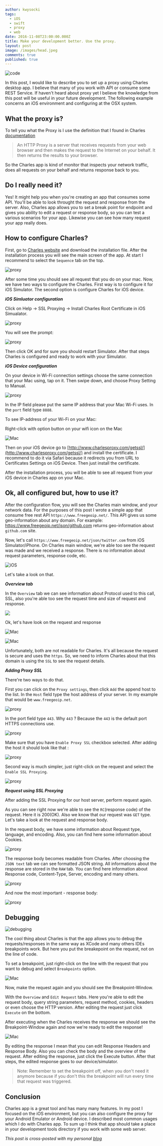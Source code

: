 ```yaml
---
author: kwysocki
tags:
  - iOS
  - swift
  - proxy
  - web
date: 2016-11-08T23:00:00.000Z
title: Make your development better. Use the proxy.
layout: post
image: /images/head.jpeg
comments: true
published: true
---
```

![code](https://github.com/kamwysoc/kamwysoc.github.io/blob/master/assets/posts/charles/head.jpeg?raw=true)

In this post, I would like to describe you to set up a proxy using Charles desktop app. I believe that many of you work with API or consume some REST Service. If haven't heard about proxy yet I believe the knowledge from this post will be useful in your future development.
The following example concerns an iOS environment and configuring at the OSX system.

## What the proxy is?

To tell you what the Proxy is I use the definition that I found in Charles [documentation](https://www.charlesproxy.com/documentation/additional/http-proxy/)

> An HTTP Proxy is a server that receives requests from your web browser and then makes the request to the Internet on your behalf. It then returns the results to your browser.

So the Charles app is kind of monitor that inspects your network traffic, does all requests on your behalf and returns response back to you.

## Do I really need it?

Yes! It might help you when you're creating an app that consumes some API. You'll be able to look throught the request and response from the server. Also, Charles app allows you to set a break point for endpoint and gives you ability to edit a request or response body, so you can test a various scenarios for your app. Likewise you can see how many request your app really does.

## How to configure Charles?

First, go to [Charles website](https://www.charlesproxy.com/download/) and download the installation file. After the installation process you will see the main screen of the app. At start I recommend to select the `Sequence` tab on the top.

![proxy](https://github.com/kamwysoc/kamwysoc.github.io/blob/master/assets/posts/charles/main_screen.png?raw=true)

After some time you should see all request that you do on your mac.
Now, we have two ways to configure the Charles. First way is to configure it for iOS Simulator. The second option is configure Charles for iOS device.

***iOS Simluator configuration***

Click on Help -> SSL Proxying -> Install Charles Root Certificate in iOS Simualator.

![proxy](https://github.com/kamwysoc/kamwysoc.github.io/blob/master/assets/posts/charles/install_on_ios.png?raw=true)

You will see the prompt:

![proxy](https://github.com/kamwysoc/kamwysoc.github.io/blob/master/assets/posts/charles/prompt.png?raw=true)

Then click OK and for sure you should restart Simulator. After that steps Charles is configured and ready to work with your Simulator.

***iOS Device configuration***

On your device in Wi-Fi connection settings choose the same connection that your Mac using, tap on it. Then swipe down, and choose Proxy Setting to Manual.

![proxy](https://github.com/kamwysoc/kamwysoc.github.io/blob/master/assets/posts/charles/proxy_iphone.png?raw=true)

In the IP field please put the same IP address that your Mac Wi-Fi uses. In the `port` field type `8888`.

To see IP-address of your Wi-Fi on your Mac:

Right-click with option button on your wifi icon on the Mac

![Mac](https://github.com/kamwysoc/kamwysoc.github.io/blob/master/assets/posts/charles/wifi_mac.png?raw=true)

Then on your iOS device go to [http://www.charlesproxy.com/getssl/](http://www.charlesproxy.com/getssl/) and install the certificate. I recommend to do it via Safari because it redirects you from URL to Certificates Settings on iOS Device. Then just install the certificate.

After the installation process, you will be able to see all request from your iOS device in Charles app on your Mac.

## Ok, all configured but, how to use it?

After the configuration flow, you will see the Charles main window, and your network data. For the purposes of this post I wrote a simple app that consume free rest API `https://www.freegeoip.net/`. This API gives us some geo-information about any domain. For example:
https://www.freegeoip.net/json/github.com returns geo-information about `github.com` site.

Now, let's call `https://www.freegeoip.net/json/twitter.com` from iOS Simulator/iPhone. On Charles main window, we're able too see the request was made and we received a response. There is no information about request parameters, response code, etc.

![iOS](https://github.com/kamwysoc/kamwysoc.github.io/blob/master/assets/posts/charles/call.png?raw=true)

Let's take a look on that.

***Overview tab***

In the `Overview` tab we can see information about Protocol used to this call, SSL, also you're able too see the request time and size of request and response.

![](https://github.com/kamwysoc/kamwysoc.github.io/blob/master/assets/posts/charles/overview.png?raw=true)

Ok, let's have look on the request and response

![Mac](https://github.com/kamwysoc/kamwysoc.github.io/blob/master/assets/posts/charles/request_non_readable.png?raw=true)

![Mac](https://github.com/kamwysoc/kamwysoc.github.io/blob/master/assets/posts/charles/response_non_readable.png?raw=true)

Unfortunately, both are not readable for Charles. It's all because the request is secure and uses the `https`. So, we need to inform Charles about that this domain is using the `SSL` to see the request details.

***Adding Proxy SSL***

There're two ways to do that.

First you can click on the `Proxy settings`, then click `Add` the append host to the list. In the `Host` field type the host address of your server. In my example that would be `www.freegeoip.net`.

![proxy](https://github.com/kamwysoc/kamwysoc.github.io/blob/master/assets/posts/charles/add_proxy_settings.png?raw=true)

In the port field type `443`. Why `443` ? Because the `443` is the default port HTTPS connections use.

![proxy](https://github.com/kamwysoc/kamwysoc.github.io/blob/master/assets/posts/charles/host_and_port.png?raw=true)

Make sure that you have `Enable Proxy SSL` checkbox selected.
After adding the host it should look like that :

![proxy](https://github.com/kamwysoc/kamwysoc.github.io/blob/master/assets/posts/charles/after_adding.png?raw=true)

Second way is much simpler, just right-click on the request and select the `Enable SSL Proxying`.

![proxy](https://github.com/kamwysoc/kamwysoc.github.io/blob/master/assets/posts/charles/enable_proxy_settings.png?raw=true)

***Request using SSL Proxying***

After adding the SSL Proxying for our host server, perform request again.

As you can see right now we're able to see the `RC`(response code) of the request. Here it is 200(OK). Also we know that our request was `GET` type. Let's take a look at the request and response body.

In the request body, we have some information about Request type, language, and encoding. Also, you can find here some information about Cookies.

![proxy](https://github.com/kamwysoc/kamwysoc.github.io/blob/master/assets/posts/charles/ssl_request_screen.png?raw=true)

The response body becomes readable from Charles. After choosing the `JSON text` tab we can see formatted JSON string. All informations about the response are stored in the `RAW` tab. You can find here information about Response code, Content-Type, Server, encoding and many others.

![proxy](https://github.com/kamwysoc/kamwysoc.github.io/blob/master/assets/posts/charles/charles_tab.png?raw=true)

And now the most important - response body:

![proxy](https://github.com/kamwysoc/kamwysoc.github.io/blob/master/assets/posts/charles/response_body_ssl.png?raw=true)

## Debugging

![debugging](https://github.com/kamwysoc/kamwysoc.github.io/blob/master/assets/posts/charles/havefun_mem.jpg?raw=true)

The cool thing about Charles is that the app allows you to debug the requests/responses in the same way as XCode and many others IDEs breakpoints work. But here you put the breakepoint on the request, not on the line of code.

To set a breakpoint, just right-click on the line with the request that you want to debug and select `Breakpoints` option.

![Mac](https://github.com/kamwysoc/kamwysoc.github.io/blob/master/assets/posts/charles/breakpoint.png?raw=true)

Now, make the request again and you should see the Breakpoint-Window.

With the `Overview` and `Edit Request` tabs. Here you're able to edit the request body, query string parameters, request method, cookies, headers or even choose the HTTP version. After editing the request just click `Execute` on the bottom.

After executing when the Charles receives the response we should see the Breakpoint-Window again and now we're ready to edit the response!

![Mac](https://github.com/kamwysoc/kamwysoc.github.io/blob/master/assets/posts/charles/edit_response.png?raw=true)

By editing the response I mean that you can edit Response Headers and Response Body. Also you can check the body and the overview of the request. After editing the response, just click the Execute button.
After that steps, the edited response goes to our device/simulator.

> Note: Remember to set the breakpoint off, when you don't need it anymore because if you don't this the breakpoint will run every time that request was triggered.

## Conclusion

Charles app is a great tool and has many many features. In my post I focused on the iOS environment, but you can also configure the proxy for your Android Emulator or Android device.
I described most common usages which I do with Charles app. To sum up I think that app should take a place in your development tools directory if you work with some web server.

*This post is cross-posted with my personal [blog](https://wysockikamil.com/improve-your-development-using-charles/)*
